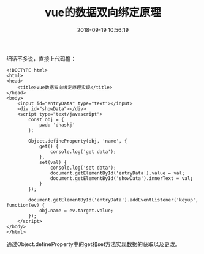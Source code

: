 ﻿---
title: vue的数据双向绑定原理
date: 2018-09-19 10:56:19
tags:
---

细话不多说，直接上代码撸：

```
<!DOCTYPE html>
<html>
<head>
	<title>Vue数据双向绑定原理实现</title>
</head>
<body>
	<input id="entryData" type="text"></input>
	<div id="showData"></div>
	<script type="text/javascript">
		const obj = {
			pwd: 'dhaskj'
		};

		Object.defineProperty(obj, 'name', {
			get() {
				console.log('get data');
			},
			set(val) {
				console.log('set data');
				document.getElementById('entryData').value = val;
				document.getElementById('showData').innerText = val;
			}
		});

		document.getElementById('entryData').addEventListener('keyup', function(ev) {
			obj.name = ev.target.value;
		});
	</script>
</body>
</html>
```
通过Object.defineProperty中的get和set方法实现数据的获取以及更改。